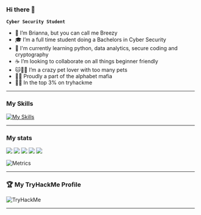 <!--
**breezy-codes/breezy-codes** is a ✨ _special_ ✨ repository because its `README.md` (this file) appears on your GitHub profile. 
-->
### Hi there 👋

**`Cyber Security Student`**

- 👋 I’m Brianna, but you can call me Breezy
- 🎓 I’m a full time student doing a Bachelors in Cyber Security
- 📓 I'm currently learning python, data analytics, secure coding and cryptography
- ☕ I’m looking to collaborate on all things beginner friendly
- 🐱🐰🦎 I’m a crazy pet lover with too many pets
- 🏳️‍🌈 Proudly a part of the alphabet mafia
- 🐱‍💻 In the top 3% on tryhackme
---
### My Skills

[![My Skills](https://skillicons.dev/icons?i=js,html,css,git,java,mysql,md,nextjs,nodejs,py,react,cpp,cs,bootstrap,eclipse,ai,latex,linux,powershell,raspberrypi,regex,vscode&perline=11)](https://skillicons.dev)

---
### My stats


[![](https://raw.githubusercontent.com/vn7n24fzkq/github-profile-summary-cards-example/master/profile-summary-card-output/jolly/0-profile-details.svg)](https://github.com/vn7n24fzkq/github-profile-summary-cards)
[![](https://raw.githubusercontent.com/vn7n24fzkq/github-profile-summary-cards-example/master/profile-summary-card-output/jolly/1-repos-per-language.svg)](https://github.com/vn7n24fzkq/github-profile-summary-cards) [![](https://raw.githubusercontent.com/vn7n24fzkq/github-profile-summary-cards-example/master/profile-summary-card-output/jolly/2-most-commit-language.svg)](https://github.com/vn7n24fzkq/github-profile-summary-cards)
[![](https://raw.githubusercontent.com/vn7n24fzkq/github-profile-summary-cards-example/master/profile-summary-card-output/jolly/3-stats.svg)](https://github.com/vn7n24fzkq/github-profile-summary-cards) [![](https://raw.githubusercontent.com/vn7n24fzkq/github-profile-summary-cards-example/master/profile-summary-card-output/jolly/4-productive-time.svg)](https://github.com/vn7n24fzkq/github-profile-summary-cards)




![Metrics](https://metrics.lecoq.io/breezy-codes?template=terminal&base.indepth=true&repositories.forks=true&base.community=0&languages=1&habits=1&repositories=1&lines=1&base=header%2C%20activity%2C%20community%2C%20repositories%2C%20metadata&base.indepth=true&base.hireable=false&base.skip=false&repositories.batch=100&repositories.forks=true&repositories.affiliations=owner&languages=false&languages.limit=8&languages.threshold=0%25&languages.other=false&languages.colors=github&languages.aliases=Jupyter%20Notebook%3AJupyter&languages.sections=most-used&languages.indepth=false&languages.analysis.timeout=15&languages.analysis.timeout.repositories=7.5&languages.categories=markup%2C%20programming&languages.recent.categories=markup%2C%20programming&languages.recent.load=300&languages.recent.days=14&lines=false&lines.sections=base&lines.repositories.limit=4&lines.history.limit=1&habits=false&habits.from=200&habits.days=14&habits.facts=true&habits.charts=false&habits.charts.type=classic&habits.trim=false&habits.languages.limit=8&habits.languages.threshold=0%25&repositories=false&repositories.pinned=0&repositories.starred=0&repositories.random=0&repositories.order=featured%2C%20pinned%2C%20starred%2C%20random&config.timezone=Australia%2FSydney&config.padding=0%2C%2010%20%2B%208%25)

---
### 🏆 My TryHackMe Profile
<img align="left" src="https://tryhackme-badges.s3.amazonaws.com/breezyphoebe.png" alt="TryHackMe"/>
<br clear="left">
<hr>
